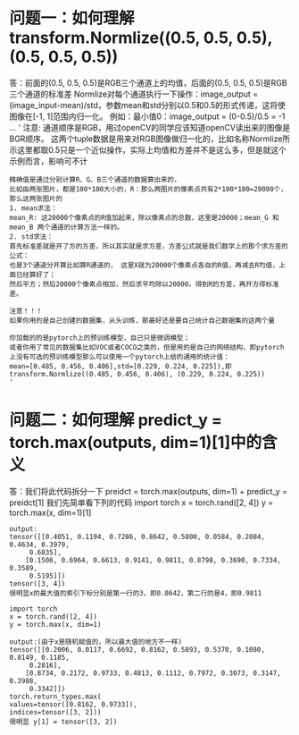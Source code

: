 # 问题一：如何理解transform.Normlize((0.5, 0.5, 0.5), (0.5, 0.5, 0.5))
答：前面的(0.5, 0.5, 0.5)是RGB三个通道上的均值，后面的(0.5, 0.5, 0.5)是RGB三个通道的标准差
    Normlize对每个通道执行一下操作：image_output = (image_input-mean)/std，参数mean和std分别以0.5和0.5的形式传递，这将使图像在[-1, 1]范围内归一化。
    例如：最小值0：image_output = (0-0.5)/0.5 = -1 ...
    '
    注意:
    通道顺序是RGB，用过openCV的同学应该知道openCV读出来的图像是BGR顺序。
    这两个tuple数据是用来对RGB图像做归一化的，比如名称Normlize所示这里都取0.5只是一个近似操作，实际上均值和方差并不是这么多，但是就这个示例而言，影响可不计

    精确值是通过分别计算R、G、B三个通道的数据算出来的，
    比如由两张图片，都是100*100大小的，R：那么两图片的像素点共有2*100*100=20000个，那么这两张图片的
    1. mean求法：
    mean_R: 这20000个像素点的R值加起来，除以像素点的总数，这里是20000；mean_G 和mean_B 两个通道的计算方法一样的。
    2. std求法：
    首先标准差就是开了方的方差，所以其实就是求方差，方差公式就是我们数学上的那个求方差的公式：
    也是3个通道分开算比如算R通道的， 这里X就为20000个像素点各自的R值，再减去R均值，上面已经算好了；
    然后平方；然后20000个像素点相加，然后求平均除以20000，得到R的方差，再开方得标准差。

    注意！！！
    如果你用的是自己创建的数据集，从头训练，那最好还是要自己统计自己数据集的这两个量

    你加载的的是pytorch上的预训练模型，自己只是微调模型；
    或者你用了常见的数据集比如VOC或者COCO之类的，但是用的是自己的网络结构，即pytorch上没有可选的预训练模型那么可以使用一个pytorch上给的通用的统计值：
    mean=[0.485, 0.456, 0.406],std=[0.229, 0.224, 0.225]),即
    transform.Normlize((0.485, 0.456, 0.406), (0.229, 0.224, 0.225))
    '

# 问题二：如何理解 predict_y = torch.max(outputs, dim=1)[1]中的含义
答：我们将此代码拆分一下 preidct = torch.max(outputs, dim=1) + predict_y = preidct[1]
    我们先简单看下列的代码
    import torch
    x = torch.rand([2, 4])
    y = torch.max(x, dim=1)[1]

    output:
    tensor([[0.4051, 0.1194, 0.7286, 0.8642, 0.5800, 0.0584, 0.2084, 0.4634, 0.3979,
         0.6835],
        [0.1506, 0.6964, 0.6613, 0.9141, 0.9811, 0.8798, 0.3690, 0.7334, 0.3589,
         0.5195]])
    tensor([3, 4]) 
    很明显x的最大值的索引下标分别是第一行的3，即0.8642，第二行的是4，即0.9811

    import torch
    x = torch.rand([2, 4])
    y = torch.max(x, dim=1)

    output:(由于x是随机赋值的，所以最大值的地方不一样)
    tensor([[0.2006, 0.0117, 0.6692, 0.8162, 0.5893, 0.5370, 0.1080, 0.8149, 0.1185,
         0.2816],
        [0.8734, 0.2172, 0.9733, 0.4813, 0.1112, 0.7972, 0.3073, 0.3147, 0.3988,
         0.3342]])
    torch.return_types.max(
    values=tensor([0.8162, 0.9733]),
    indices=tensor([3, 2]))
    很明显 y[1] = tensor([3, 2])
